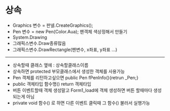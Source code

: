 # 상속
- Graphics 변수 = 판넬.CreateGraphics();
- Pen 변수 = new Pen(Color.Aua); 팬객체 색상정해서 만들기 
- System.Drawing
- 그래픽스변수.Draw종류많음
- 그래픽스변수.DrawRectangle(팬변수, x좌표, y좌표 ...)
---
- 상속할때 클래스 옆에 : 상속할클래스이름 
- 상속하면 protected 부모클래스에서 생성한 객체를 사용가능
- Pen 객체를 리턴하고싶으면 public Pen fPenInfo(){retrun _Pen;} 
- public 객체타입 함수명() return 객체타입 
- 버튼 이벤트할때 객체 생성말고 Form1_load에 객체 생성하면 버튼 할때마다 생성되는게 아님
- private void 함수() 로 하면 다른 이벤트 클릭때 그 함수() 불러서 실행가능 